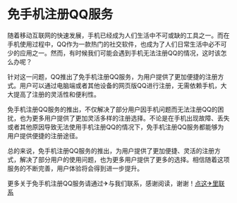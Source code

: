 # 免手机注册QQ服务

随着移动互联网的快速发展，手机已经成为人们生活中不可或缺的工具之一。而在手机使用过程中，QQ作为一款热门的社交软件，也成为了人们日常生活中必不可少的应用之一。然而，有时候我们可能会遇到手机无法注册QQ的情况，这时该怎么办呢？

针对这一问题，QQ推出了免手机注册QQ服务，为用户提供了更加便捷的注册方式。用户可以通过电脑端或者其他设备的网页版QQ进行注册，无需依赖手机，大大提高了注册的灵活性和便利性。

免手机注册QQ服务的推出，不仅解决了部分用户因手机问题而无法注册QQ的困扰，也为更多用户提供了更加灵活多样的注册选择。不论是在手机出现故障、丢失或者其他原因导致无法使用手机注册QQ的情况下，免手机注册QQ服务都能够为用户提供便捷的注册途径。

总的来说，免手机注册QQ服务的推出，为用户提供了更加便捷、灵活的注册方式，解决了部分用户的使用问题，也为更多用户提供了更多的选择。相信随着这项服务的不断完善，用户体验将会得到进一步提升。

更多关于免手机注册QQ服务请通过✈与我们联系，感谢阅读，谢谢！[点这✈里联系](https://acc.k02.cc)